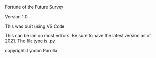 Fortune of the Future Survey 

Version 1.0

This was built using VS Code

This can be ran on most editors. Be sure to have the latest version as of 2021. 
The file type is .py

copyright: Lyndon Parrilla
